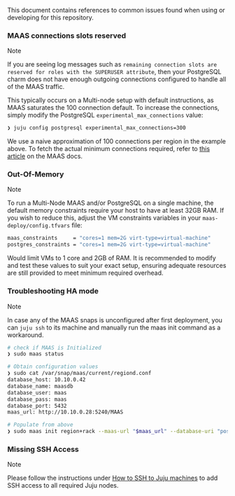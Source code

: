 This document contains references to common issues found when using or developing for this repository.

### MAAS connections slots reserved

> [!NOTE]
> If you are seeing log messages such as `remaining connection slots are reserved for roles with the SUPERUSER attribute`, then your PostgreSQL charm does not have enough outgoing connections configured to handle all of the MAAS traffic.
>
> This typically occurs on a Multi-node setup with default instructions, as MAAS saturates the 100 connection default.
> To increase the connections, simply modify the PostgreSQL `experimental_max_connections` value:
>
> ```bash
> ❯ juju config postgresql experimental_max_connections=300
> ```
>
> We use a naive approximation of 100 connections per region in the example above. To fetch the actual minimum connections required, refer to [this article](https://canonical.com/maas/docs/installation-requirements#p-12448-postgresql) on the MAAS docs.


### Out-Of-Memory

> [!NOTE]
> To run a Multi-Node MAAS and/or PostgreSQL on a single machine, the default memory constraints require your host to have at least 32GB RAM. If you wish to reduce this, adjust the VM constraints variables in your `maas-deploy/config.tfvars` file:
>
> ```bash
> maas_constraints     = "cores=1 mem=2G virt-type=virtual-machine"
> postgres_constraints = "cores=1 mem=2G virt-type=virtual-machine"
> ```
> Would limit VMs to 1 core and 2GB of RAM. It is recommended to modify and test these values to suit your exact setup, ensuring adequate resources are still provided to meet minimum required overhead.


### Troubleshooting HA mode

> [!NOTE]
> In case any of the MAAS snaps is unconfigured after first deployment, you can `juju ssh` to its machine and manually run the maas init command as a workaround.
>
> ```bash
> # check if MAAS is Initialized
> ❯ sudo maas status
>
> # Obtain configuration values
> ❯ sudo cat /var/snap/maas/current/regiond.conf
> database_host: 10.10.0.42
> database_name: maasdb
> database_user: maas
> database_pass: maas
> database_port: 5432
> maas_url: http://10.10.0.28:5240/MAAS
>
> # Populate from above
> ❯ sudo maas init region+rack --maas-url "$maas_url" --database-uri "postgres:// $database_user:$database_pass@$database_host:$database_port/$database_name"
> ```

### Missing SSH Access

> [!NOTE]
> Please follow the instructions under [How to SSH to Juju machines](./docs/how_to_ssh_to_juju_machines.md) to add SSH access to all required Juju nodes.
